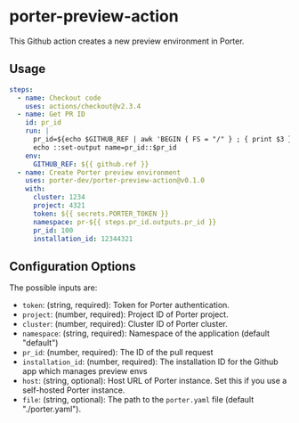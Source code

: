 # porter-preview-action

This Github action creates a new preview environment in Porter.

## Usage

```yaml
steps:
  - name: Checkout code
    uses: actions/checkout@v2.3.4
  - name: Get PR ID
    id: pr_id
    run: |
      pr_id=${echo $GITHUB_REF | awk 'BEGIN { FS = "/" } ; { print $3 }'}
      echo ::set-output name=pr_id::$pr_id
    env:
      GITHUB_REF: ${{ github.ref }}
  - name: Create Porter preview environment
    uses: porter-dev/porter-preview-action@v0.1.0
    with:
      cluster: 1234
      project: 4321
      token: ${{ secrets.PORTER_TOKEN }}
      namespace: pr-${{ steps.pr_id.outputs.pr_id }}
      pr_id: 100
      installation_id: 12344321
```

## Configuration Options

The possible inputs are:

- `token`: (string, required): Token for Porter authentication.
- `project`: (number, required): Project ID of Porter project.
- `cluster`: (number, required): Cluster ID of Porter cluster.
- `namespace`: (string, required): Namespace of the application (default "default")
- `pr_id`: (number, required): The ID of the pull request
- `installation_id`: (number, required): The installation ID for the Github app which manages preview envs
- `host`: (string, optional): Host URL of Porter instance. Set this if you use a self-hosted Porter instance.
- `file`: (string, optional): The path to the `porter.yaml` file (default "./porter.yaml").

